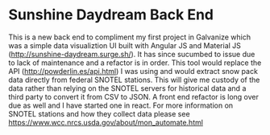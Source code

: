 # Sunshine Daydream Back End
This is a new back end to compliment my first project in Galvanize which was a simple data visualiztion UI built with Angular JS and Material JS (http://sunshine-daydream.surge.sh/).  It has since sucumbed to issue due to lack of maintenance and a refactor is in order.  This tool would replace the API (http://powderlin.es/api.html) I was using and would extract snow pack data directly from federal SNOTEL stations.  This will give me custody of the data rather than relying on the SNOTEL servers for historical data and a third party to convert it from CSV to JSON.  A front end refactor is long over due as well and I have started one in react.  For more information on SNOTEL stations and how they collect data please see https://www.wcc.nrcs.usda.gov/about/mon_automate.html
